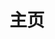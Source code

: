 ---
layout: home
sidebar: false

title: 主页
titleTemplate: 猫猫头

hero:
  name: CaCatHead
  text: 猫猫头
  tagline: 一个开源的在线评测系统
  image:
    src: /favicon.png
    alt: CaCatHead
  actions:
    - theme: brand
      text: 开始
      link: /intro/
    - theme: alt
      text: 试一试
      link: https://oj.xlorpaste.cn
    - theme: alt
      text: GitHub
      link: https://github.com/XLoJ/CaCatHead

features:
  - title: 比赛
    details: 你可以自己举办算法竞赛。
  - title: Polygon
    details: 一个简易的 Polygon。
  - title: 权限
    details: 精细到每个对象的权限控制。
---